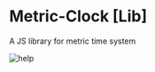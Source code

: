 # Metric-Clock [Lib]
A JS library for metric time system

![help](https://user-images.githubusercontent.com/47807051/140699699-4d2f3aa2-8acd-481f-bc2f-4d37ed0aa89d.png)
